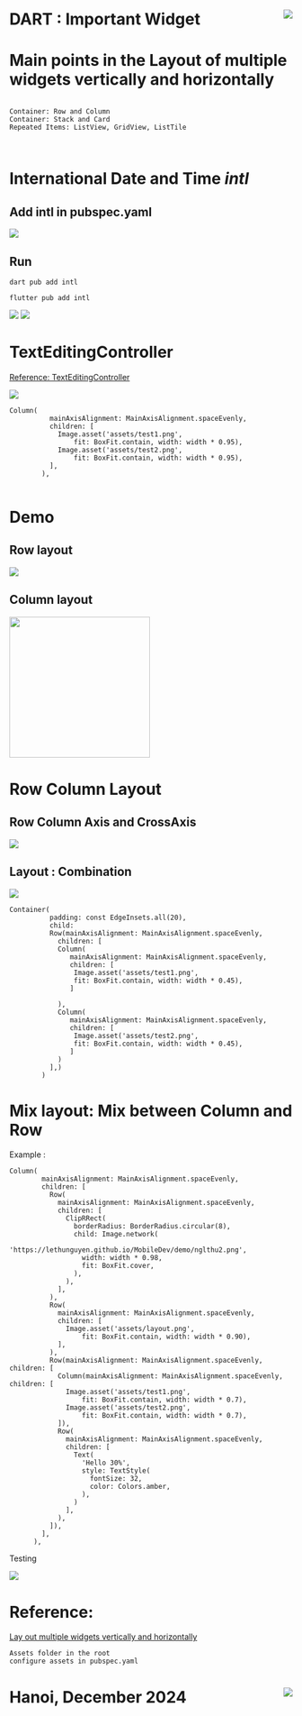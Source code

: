 # DART : Important Widget <img src='https://nglthu.github.io/flutter_docs/demo/nglthu.png' align='right'> 

# Main points in the Layout of multiple widgets vertically and horizontally

```

Container: Row and Column 
Container: Stack and Card
Repeated Items: ListView, GridView, ListTile



```

# International Date and Time <b><i>intl</b></i>

## Add intl in pubspec.yaml

<img src="https://nglthu.github.io/flutter_docs/demo/intl.png">


## Run 

```
dart pub add intl

flutter pub add intl

```
<img src="https://nglthu.github.io/flutter_docs/demo/dart_pub_get_intl.png">

<img src="https://nglthu.github.io/flutter_docs/demo/flutter_pub_get_intl.png">

# TextEditingController

[Reference: TextEditingController](https://api.flutter.dev/flutter/widgets/TextEditingController-class.html)

<img src="https://nglthu.github.io/flutter_docs/demo/test2.png">

```
Column(
          mainAxisAlignment: MainAxisAlignment.spaceEvenly,
          children: [
            Image.asset('assets/test1.png',
                fit: BoxFit.contain, width: width * 0.95),
            Image.asset('assets/test2.png',
                fit: BoxFit.contain, width: width * 0.95),
          ],
        ),


```

# Demo
## Row layout

<img src="https://nglthu.github.io/flutter_docs/demo/row_columndemo.png">

## Column layout

<img src="https://nglthu.github.io/flutter_docs/demo/android_demo.png" width =250>

# Row Column Layout

## Row Column Axis and CrossAxis

<img src="https://nglthu.github.io/flutter_docs/demo/row_colum_axis.png">

## Layout : Combination

<img src="https://nglthu.github.io/flutter_docs/demo/layout_row_column.png">



```
Container(
          padding: const EdgeInsets.all(20),
          child:
          Row(mainAxisAlignment: MainAxisAlignment.spaceEvenly,
            children: [
            Column(
               mainAxisAlignment: MainAxisAlignment.spaceEvenly,
               children: [
                Image.asset('assets/test1.png',
                fit: BoxFit.contain, width: width * 0.45),
               ]
              
            ),
            Column(
               mainAxisAlignment: MainAxisAlignment.spaceEvenly,
               children: [
                Image.asset('assets/test2.png',
                fit: BoxFit.contain, width: width * 0.45),
               ]
            )
          ],)
        )

```
# Mix layout: Mix between Column and Row

Example :

```
Column(
        mainAxisAlignment: MainAxisAlignment.spaceEvenly,
        children: [
          Row(
            mainAxisAlignment: MainAxisAlignment.spaceEvenly,
            children: [
              ClipRRect(
                borderRadius: BorderRadius.circular(8),
                child: Image.network(
                  'https://lethunguyen.github.io/MobileDev/demo/nglthu2.png',
                  width: width * 0.98,
                  fit: BoxFit.cover,
                ),
              ),
            ],
          ),
          Row(
            mainAxisAlignment: MainAxisAlignment.spaceEvenly,
            children: [
              Image.asset('assets/layout.png',
                  fit: BoxFit.contain, width: width * 0.90),
            ],
          ),
          Row(mainAxisAlignment: MainAxisAlignment.spaceEvenly, children: [
            Column(mainAxisAlignment: MainAxisAlignment.spaceEvenly, children: [
              Image.asset('assets/test1.png',
                  fit: BoxFit.contain, width: width * 0.7),
              Image.asset('assets/test2.png',
                  fit: BoxFit.contain, width: width * 0.7),
            ]),
            Row(
              mainAxisAlignment: MainAxisAlignment.spaceEvenly,
              children: [
                Text(
                  'Hello 30%',
                  style: TextStyle(
                    fontSize: 32,
                    color: Colors.amber,
                  ),
                )
              ],
            ),
          ]),
        ],
      ),

```
Testing

<img src="https://nglthu.github.io/flutter_docs/demo/mixLayout.png">

# Reference:

[Lay out multiple widgets vertically and horizontally](https://docs.flutter.dev/ui/layout#)

```
Assets folder in the root
configure assets in pubspec.yaml
```




# Hanoi, December 2024 <img src='https://nglthu.github.io/flutter_docs/demo/logo.png' align='right'> 

